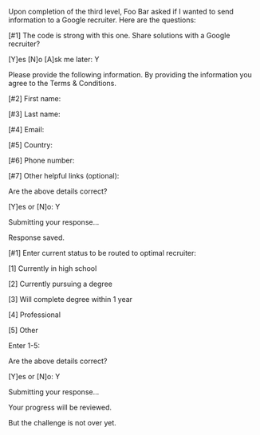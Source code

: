 Upon completion of the third level, Foo Bar asked if I wanted to send information to a Google recruiter. Here are the questions:


[#1] The code is strong with this one. Share solutions with a Google recruiter? 

[Y]es [N]o [A]sk me later: Y

Please provide the following information. By providing the information you agree to the Terms & Conditions.

[#2] First name:

[#3] Last name:

[#4] Email:

[#5] Country: 

[#6] Phone number:

[#7] Other helpful links (optional):

Are the above details correct?

[Y]es or [N]o: Y

Submitting your response...

Response saved.

[#1] Enter current status to be routed to optimal recruiter: 

[1] Currently in high school

[2] Currently pursuing a degree

[3] Will complete degree within 1 year

[4] Professional

[5] Other

Enter 1-5:

Are the above details correct?

[Y]es or [N]o: Y

Submitting your response...

Your progress will be reviewed.

But the challenge is not over yet.
